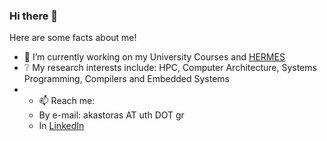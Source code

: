 ### Hi there 👋
Here are some facts about me!
- 🔭 I’m currently working on my University Courses and [HERMES](https://www.hermesteam.eu/)
- :grey_question: My research interests include: HPC, Computer Architecture, Systems Programming, Compilers and Embedded Systems
- - 📫 Reach me: 
  * By e-mail: akastoras AT uth DOT gr
  * In [LinkedIn](https://www.linkedin.com/in/thanos-kastoras-89a40a1a4/)

